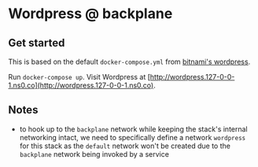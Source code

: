 # Wordpress @ backplane

## Get started

This is based on the default `docker-compose.yml` from [bitnami's wordpress](https://github.com/bitnami/bitnami-docker-wordpress). 

Run `docker-compose up`. Visit Wordpress at [http://wordpress.127-0-0-1.ns0.co](http://wordpress.127-0-0-1.ns0.co).

## Notes

- to hook up to the `backplane` network while keeping the stack's internal networking intact, we need to specifically define a network `wordpress` for this stack as the `default` network won't be created due to the `backplane` network being invoked by a service
